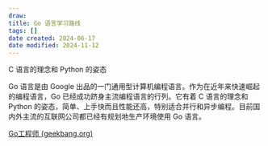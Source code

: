 ```yaml
---
draw:
title: Go 语言学习路线
tags: []
date created: 2024-06-17
date modified: 2024-11-12
---
```


 C 语言的理念和 Python 的姿态

<!-- more -->

Go 语言是由 Google 出品的一门通用型计算机编程语言。作为在近年来快速崛起的编程语言，Go 已经成功跻身主流编程语言的行列。它有着 C 语言的理念和 Python 的姿态，简单、上手快而且性能还高，特别适合并行和异步编程。目前国内外主流的互联网公司都已经有规划地生产环境使用 Go 语言。

[Go工程师 (geekbang.org)](https://time.geekbang.org/learning/path-detail/11)
